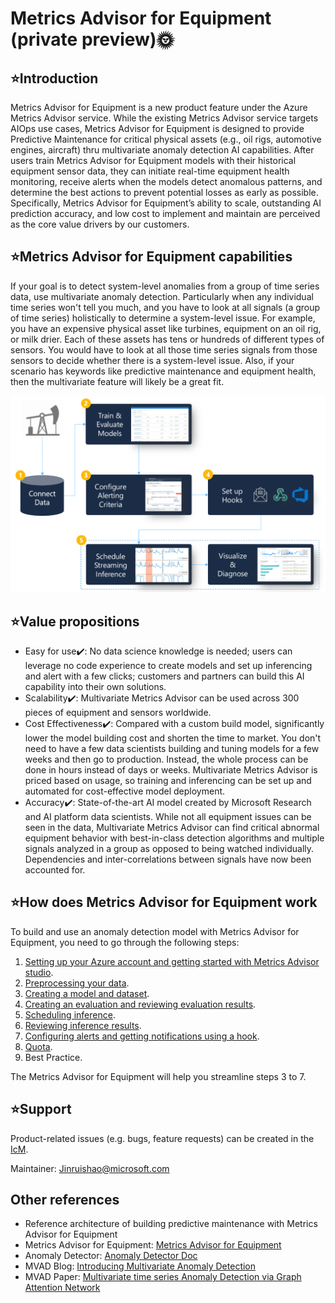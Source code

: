 # Metrics Advisor for Equipment (private preview)🌞

## ⭐Introduction

Metrics Advisor for Equipment is a new product feature under the Azure Metrics Advisor service. While the existing Metrics Advisor service targets AIOps use cases, Metrics Advisor for Equipment is designed to provide Predictive Maintenance for critical physical assets (e.g., oil rigs, automotive engines, aircraft) thru multivariate anomaly detection AI capabilities. After users train Metrics Advisor for Equipment models with their historical equipment sensor data, they can initiate real-time equipment health monitoring, receive alerts when the models detect anomalous patterns, and determine the best actions to prevent potential losses as early as possible. Specifically, Metrics Advisor for Equipment’s ability to scale, outstanding AI prediction accuracy, and low cost to implement and maintain are perceived as the core value drivers by our customers.

## ⭐Metrics Advisor for Equipment capabilities

If your goal is to detect system-level anomalies from a group of time series data, use multivariate anomaly detection. Particularly when any individual time series won't tell you much, and you have to look at all signals (a group of time series) holistically to determine a system-level issue. For example, you have an expensive physical asset like turbines, equipment on an oil rig, or milk drier. Each of these assets has tens or hundreds of different types of sensors. You would have to look at all those time series signals from those sensors to decide whether there is a system-level issue. Also, if your scenario has keywords like predictive maintenance and equipment health, then the multivariate feature will likely be a great fit.

![image-20220714175904958](https://raw.githubusercontent.com/Azure/Metrics-Advisor-for-Equipment/main/image/image-20220714175904958.png)



## ⭐Value propositions

- Easy for use✔️: No data science knowledge is needed; users can leverage no code experience to create models and set up inferencing and alert with a few clicks; customers and partners can build this AI capability into their own solutions.
- Scalability✔️: Multivariate Metrics Advisor can be used across 300 pieces of equipment and sensors worldwide.
- Cost Effectiveness✔️: Compared with a custom build model, significantly lower the model building cost and shorten the time to market. You don't need to have a few data scientists building and tuning models for a few weeks and then go to production. Instead, the whole process can be done in hours instead of days or weeks. Multivariate Metrics Advisor is priced based on usage, so training and inferencing can be set up and automated for cost-effective model deployment.
- Accuracy✔️: State-of-the-art AI model created by Microsoft Research and AI platform data scientists. While not all equipment issues can be seen in the data, Multivariate Metrics Advisor can find critical abnormal equipment behavior with best-in-class detection algorithms and multiple signals analyzed in a group as opposed to being watched individually. Dependencies and inter-correlations between signals have now been accounted for.

## ⭐How does Metrics Advisor for Equipment work

To build and use an anomaly detection model with Metrics Advisor for Equipment, you need to go through the following steps:

1. [Setting up your Azure account and getting started with Metrics Advisor studio](https://github.com/Azure/Metrics-Advisor-for-Equipment/blob/main/docs/01-Setting%20up%20your%20Azure%20account.md).
2. [Preprocessing your data](https://github.com/Azure/Metrics-Advisor-for-Equipment/blob/main/docs/02-Preprocessing%20your%20data.md).
3. [Creating a model and dataset](https://github.com/Azure/Metrics-Advisor-for-Equipment/blob/main/docs/03-Creating%20a%20model%20and%20dataset.md).
4. [Creating an evaluation and reviewing evaluation results](https://github.com/Azure/Metrics-Advisor-for-Equipment/blob/main/docs/04-Creating%20an%20evaluation%20and%20reviewing%20evaluation%20results.md).
5. [Scheduling inference](https://github.com/Azure/Metrics-Advisor-for-Equipment/blob/main/docs/05-Scheduling%20an%20inference.md).
6. [Reviewing inference results](https://github.com/Azure/Metrics-Advisor-for-Equipment/blob/main/docs/06-Reviewing%20inference%20results.md).
7. [Configuring alerts and getting notifications using a hook](https://github.com/Azure/Metrics-Advisor-for-Equipment/blob/main/docs/07-Configure%20alerts%20an%20get%20notifications%20using%20a%20hook.md).
8. [Quota](https://github.com/Azure/Metrics-Advisor-for-Equipment/blob/main/docs/08-Quota.md).
8. Best Practice.

The Metrics Advisor for Equipment will help you streamline steps 3 to 7. 

## ⭐Support

Product-related issues (e.g. bugs, feature requests) can be created in the [IcM]( https://portal.microsofticm.com/imp/v3/incidents/create?tmpl=72q3D3).

Maintainer: Jinruishao@microsoft.com



## Other references

* Reference architecture of building predictive maintenance with Metrics Advisor for Equipment
* Metrics Advisor for Equipment: [Metrics Advisor for Equipment](https://ma-adel-dev.azurewebsites.net/)
* Anomaly Detector: [Anomaly Detector Doc](https://docs.microsoft.com/en-us/azure/cognitive-services/anomaly-detector/)
* MVAD Blog: [Introducing Multivariate Anomaly Detection](https://techcommunity.microsoft.com/t5/azure-ai/introducing-multivariate-anomaly-detection/ba-p/2260679)
* MVAD Paper: [Multivariate time series Anomaly Detection via Graph Attention Network](https://arxiv.org/abs/2009.02040)
